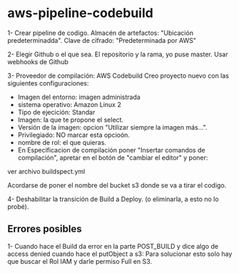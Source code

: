 # aws-pipeline-codebuild


1- Crear pipeline de codigo.
Almacén de artefactos: "Ubicación predeterminadda". 
Clave de cifrado: "Predeterminada por AWS"

2- Elegir Github o el que sea. El repositorio y la rama, yo puse master.
Usar webhooks de Github

3- Proveedor de compilación:
AWS Codebuild
Creo proyecto nuevo con las siguientes configuraciones:

- Imagen del entorno: imagen administrada
- sistema operativo: Amazon Linux 2
- Tipo de ejecición: Standar
- Imagen: la que te propone el select.
- Versión de la imagen: opcion "Utilizar siempre la imagen más...".
- Privilegiado: NO marcar esta opcioón.
- nombre de rol: el que quieras.
- En Especificacion de compilación poner "Insertar comandos de compilación", apretar en el botón de "cambiar el editor" y poner:

ver archivo buildspect.yml

Acordarse de poner el nombre del bucket s3 donde se va a tirar el codigo.



4- Deshabilitar la transición de Build a Deploy. (o eliminarla, a esto no lo probé).

## Errores posibles

1- Cuando hace el Build da error en la parte POST_BUILD y dice algo de access denied cuando hace el putObject a s3:
  Para solucionar esto solo hay que buscar el Rol IAM y darle permiso Full en S3.


